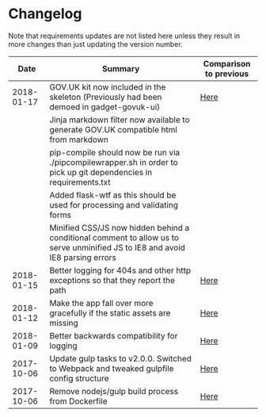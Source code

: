 # Changelog

Note that requirements updates are not listed here unless they result in more changes than just updating the version number.

| Date | Summary | Comparison to previous |
|---|---|---|
| 2018-01-17 | GOV.UK kit now included in the skeleton (Previously had been demoed in gadget-govuk-ui)                                        | [Here](!12) |
|            | Jinja markdown filter now available to generate GOV.UK compatible html from markdown                                           |             |
|            | pip-compile should now be run via ./pipcompilewrapper.sh in order to pick up git dependencies in requirements.txt              |             |
|            | Added flask-wtf as this should be used for processing and validating forms                                                     |             |
|            | Minified CSS/JS now hidden behind a conditional comment to allow us to serve unminified JS to IE8 and avoid IE8 parsing errors |             |
| 2018-01-15 | Better logging for 404s and other http exceptions so that they report the path                                     | [Here](53c69a6bdd80e1139a0872ba5f659635facff3ca) |  |             |
| 2018-01-12 | Make the app fall over more gracefully if the static assets are missing                                            | [Here](ec499f7dfc827dc902d2ff0396f096c26015d9fc...58e70373d9d6bdbf5d81ce5c9750dd6294c8292f) |  |             |
| 2018-01-09 | Better backwards compatibility for logging                                                                         | [Here](ec499f7dfc827dc902d2ff0396f096c26015d9fc) |  |             |
| 2017-10-06 | Update gulp tasks to v2.0.0. Switched to Webpack and tweaked gulpfile config structure                             | [Here](8e25e6efcc23476c9526c7774de1ba4b3c9db160) |  |             |
| 2017-10-06 | Remove nodejs/gulp build process from Dockerfile                                                                   | [Here](a43006db3ceb40e71a476a6ec18d65ac0ec6c2bd) |
